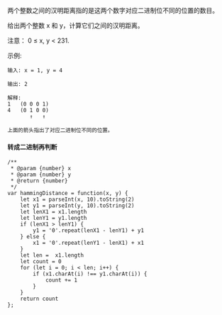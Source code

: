 两个整数之间的汉明距离指的是这两个数字对应二进制位不同的位置的数目。

给出两个整数 x 和 y，计算它们之间的汉明距离。

注意：
0 ≤ x, y < 231.

示例:

```
输入: x = 1, y = 4

输出: 2

解释:
1   (0 0 0 1)
4   (0 1 0 0)
       ↑   ↑

上面的箭头指出了对应二进制位不同的位置。
```

#### 转成二进制再判断
```
/**
 * @param {number} x
 * @param {number} y
 * @return {number}
 */
var hammingDistance = function(x, y) {
    let x1 = parseInt(x, 10).toString(2)
    let y1 = parseInt(y, 10).toString(2)
    let lenX1 = x1.length
    let lenY1 = y1.length
    if (lenX1 > lenY1) {
        y1 = '0'.repeat(lenX1 - lenY1) + y1
    } else {
        x1 = '0'.repeat(lenY1 - lenX1) + x1
    }
    let len =  x1.length
    let count = 0
    for (let i = 0; i < len; i++) {
        if (x1.charAt(i) !== y1.charAt(i)) {
            count += 1
        }
    }
    return count
};
```
